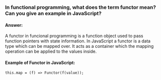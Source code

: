 ### In functional programming, what does the term functor mean? Can you give an example in JavaScript?

#### Answer:
A functor in funcional programming is a function object used to pass function pointers with state information. In JavaScript a functor is a data type which can be mapped over. It acts as a container which the mapping operation can be applied to the values inside.

#### Example of Functor in JavaScript:
`this.map = (f) => Functor(f(value));`